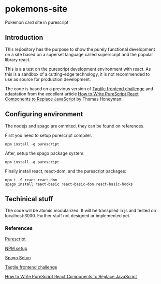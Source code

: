 # pokemons-site
Pokemon card site in purescript

## Introduction

This reṕository has the purpose to show the purely functional development on a site based on a superset language called superscript and the popular library react.

This is a a test on the purescript development environment with react. As this is a sandbox of a cutting-edge technology, it is not recommended to use as source for production development.

The code is based on a previous version of [Taqtile frontend challenge](https://github.com/indigotech/taq-challenge) and adaptation from the excellent article [How to Write PureScript React Components to Replace JavaScript](https://thomashoneyman.com/articles/replace-react-components-with-purescript/) by Thomas Honeyman.

## Configuring environment

The nodejs and spago are ommited, they can be found on references.

First you need to setup purescript compiler.
```
npm install -g purescript
```

After, setup the spago package system:
```
npm install -g purescript
```

Finally install react, react-dom, and the purescript packages:

```
npm i -S react react-dom
spago install react-basic react-basic-dom react-basic-hooks
```
## Techinical stuff

The code will be atomic modularized. It will be transpiled in js and tested on localhost:3000. Further stuff not designed or implemented yet.

### References
[Purescript](https://www.purescript.org/)

[NPM setup](http://npm.github.io/installation-setup-docs/index.html)

[Spago Setup](https://github.com/purescript/spago)

[Taqtile frontend challenge](https://github.com/indigotech/taq-challenge)

[How to Write PureScript React Components to Replace JavaScript](https://thomashoneyman.com/articles/replace-react-components-with-purescript/)
